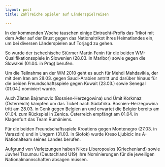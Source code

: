 ```yaml
---
layout: post
title: Zahlreiche Spieler auf Länderspielreisen

---
```


In der kommenden Woche tauschen einige Eintracht-Profis das Trikot mit dem Adler auf der Brust gegen das Nationaltrikot ihres Heimatlandes ein, um bei diversen Länderspielen auf Torjagd zu gehen.

So wurde der tschechische Stürmer Martin Fenin für die beiden WM-Qualifikationsspiele in Slowenien (28.03. in Maribor) sowie gegen die Slowakei (01.04. in Prag) berufen.

Um die Teilnahme an der WM 2010 geht es auch für Mehdi Mahdavikia, der mit dem Iran am 28.03. gegen Saudi-Arabien antritt und darüber hinaus für die beiden Freundschaftsspiele gegen Kuwait (23.03.) sowie Senegal (01.04.) nominiert wurde.

Auch Zlatan Bajramovic (Bosnien-Herzegowina) und Ümit Korkmaz (Österreich) kämpfen um das Ticket nach Südafrika. Bosnien-Herzegowina tritt am 28.03. in Genk gegen Belgien an und erwartet die Belgier bereits am 01.04. zum Rückspiel in Zenica. Österreich empfängt am 01.04. in Klagenfurt das Team Rumäniens.

Für die beiden Freundschaftsspiele Kroatiens gegen Montenegro (27.03. in Varazdin) und in Ungarn (31.03. in Siofok) wurde Kreso Ljubicic ins A-Nationalteam seines Landes berufen.

Aufgrund von Verletzungen haben Nikos Liberopoulos (Griechenland) sowie Juvhel Tsoumou (Deutschland U19) ihre Nominierungen für die jeweiligen Nationalmannschaften absagen müssen.
